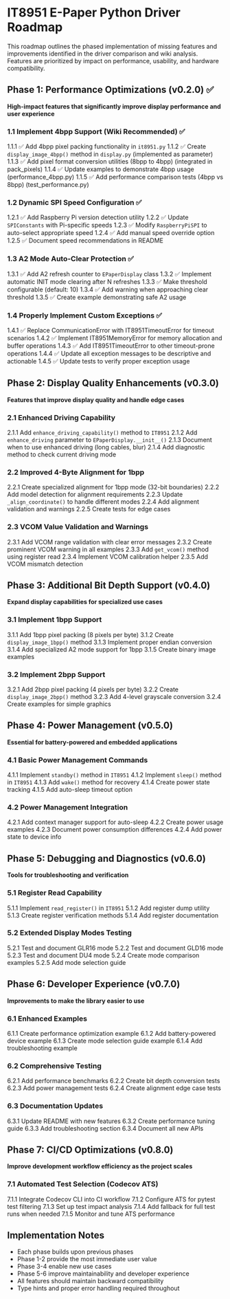 <!-- markdownlint-disable MD013 MD036 -->
# IT8951 E-Paper Python Driver Roadmap

This roadmap outlines the phased implementation of missing features and improvements identified in the driver comparison and wiki analysis. Features are prioritized by impact on performance, usability, and hardware compatibility.

## Phase 1: Performance Optimizations (v0.2.0) ✅

**High-impact features that significantly improve display performance and user experience**

### 1.1 Implement 4bpp Support (Wiki Recommended) ✅

1.1.1 ✅ Add 4bpp pixel packing functionality in `it8951.py`
1.1.2 ✅ Create `display_image_4bpp()` method in `display.py` (implemented as parameter)
1.1.3 ✅ Add pixel format conversion utilities (8bpp to 4bpp) (integrated in pack_pixels)
1.1.4 ✅ Update examples to demonstrate 4bpp usage (performance_4bpp.py)
1.1.5 ✅ Add performance comparison tests (4bpp vs 8bpp) (test_performance.py)

### 1.2 Dynamic SPI Speed Configuration ✅

1.2.1 ✅ Add Raspberry Pi version detection utility
1.2.2 ✅ Update `SPIConstants` with Pi-specific speeds
1.2.3 ✅ Modify `RaspberryPiSPI` to auto-select appropriate speed
1.2.4 ✅ Add manual speed override option
1.2.5 ✅ Document speed recommendations in README

### 1.3 A2 Mode Auto-Clear Protection ✅

1.3.1 ✅ Add A2 refresh counter to `EPaperDisplay` class
1.3.2 ✅ Implement automatic INIT mode clearing after N refreshes
1.3.3 ✅ Make threshold configurable (default: 10)
1.3.4 ✅ Add warning when approaching clear threshold
1.3.5 ✅ Create example demonstrating safe A2 usage

### 1.4 Properly Implement Custom Exceptions ✅

1.4.1 ✅ Replace CommunicationError with IT8951TimeoutError for timeout scenarios
1.4.2 ✅ Implement IT8951MemoryError for memory allocation and buffer operations
1.4.3 ✅ Add IT8951TimeoutError to other timeout-prone operations
1.4.4 ✅ Update all exception messages to be descriptive and actionable
1.4.5 ✅ Update tests to verify proper exception usage

## Phase 2: Display Quality Enhancements (v0.3.0)

**Features that improve display quality and handle edge cases**

### 2.1 Enhanced Driving Capability

2.1.1 Add `enhance_driving_capability()` method to `IT8951`
2.1.2 Add `enhance_driving` parameter to `EPaperDisplay.__init__()`
2.1.3 Document when to use enhanced driving (long cables, blur)
2.1.4 Add diagnostic method to check current driving mode

### 2.2 Improved 4-Byte Alignment for 1bpp

2.2.1 Create specialized alignment for 1bpp mode (32-bit boundaries)
2.2.2 Add model detection for alignment requirements
2.2.3 Update `_align_coordinate()` to handle different modes
2.2.4 Add alignment validation and warnings
2.2.5 Create tests for edge cases

### 2.3 VCOM Value Validation and Warnings

2.3.1 Add VCOM range validation with clear error messages
2.3.2 Create prominent VCOM warning in all examples
2.3.3 Add `get_vcom()` method using register read
2.3.4 Implement VCOM calibration helper
2.3.5 Add VCOM mismatch detection

## Phase 3: Additional Bit Depth Support (v0.4.0)

**Expand display capabilities for specialized use cases**

### 3.1 Implement 1bpp Support

3.1.1 Add 1bpp pixel packing (8 pixels per byte)
3.1.2 Create `display_image_1bpp()` method
3.1.3 Implement proper endian conversion
3.1.4 Add specialized A2 mode support for 1bpp
3.1.5 Create binary image examples

### 3.2 Implement 2bpp Support

3.2.1 Add 2bpp pixel packing (4 pixels per byte)
3.2.2 Create `display_image_2bpp()` method
3.2.3 Add 4-level grayscale conversion
3.2.4 Create examples for simple graphics

## Phase 4: Power Management (v0.5.0)

**Essential for battery-powered and embedded applications**

### 4.1 Basic Power Management Commands

4.1.1 Implement `standby()` method in `IT8951`
4.1.2 Implement `sleep()` method in `IT8951`
4.1.3 Add `wake()` method for recovery
4.1.4 Create power state tracking
4.1.5 Add auto-sleep timeout option

### 4.2 Power Management Integration

4.2.1 Add context manager support for auto-sleep
4.2.2 Create power usage examples
4.2.3 Document power consumption differences
4.2.4 Add power state to device info

## Phase 5: Debugging and Diagnostics (v0.6.0)

**Tools for troubleshooting and verification**

### 5.1 Register Read Capability

5.1.1 Implement `read_register()` in `IT8951`
5.1.2 Add register dump utility
5.1.3 Create register verification methods
5.1.4 Add register documentation

### 5.2 Extended Display Modes Testing

5.2.1 Test and document GLR16 mode
5.2.2 Test and document GLD16 mode
5.2.3 Test and document DU4 mode
5.2.4 Create mode comparison examples
5.2.5 Add mode selection guide

## Phase 6: Developer Experience (v0.7.0)

**Improvements to make the library easier to use**

### 6.1 Enhanced Examples

6.1.1 Create performance optimization example
6.1.2 Add battery-powered device example
6.1.3 Create mode selection guide example
6.1.4 Add troubleshooting example

### 6.2 Comprehensive Testing

6.2.1 Add performance benchmarks
6.2.2 Create bit depth conversion tests
6.2.3 Add power management tests
6.2.4 Create alignment edge case tests

### 6.3 Documentation Updates

6.3.1 Update README with new features
6.3.2 Create performance tuning guide
6.3.3 Add troubleshooting section
6.3.4 Document all new APIs

## Phase 7: CI/CD Optimizations (v0.8.0)

**Improve development workflow efficiency as the project scales**

### 7.1 Automated Test Selection (Codecov ATS)

7.1.1 Integrate Codecov CLI into CI workflow
7.1.2 Configure ATS for pytest test filtering
7.1.3 Set up test impact analysis
7.1.4 Add fallback for full test runs when needed
7.1.5 Monitor and tune ATS performance

## Implementation Notes

- Each phase builds upon previous phases
- Phase 1-2 provide the most immediate user value
- Phase 3-4 enable new use cases
- Phase 5-6 improve maintainability and developer experience
- All features should maintain backward compatibility
- Type hints and proper error handling required throughout
